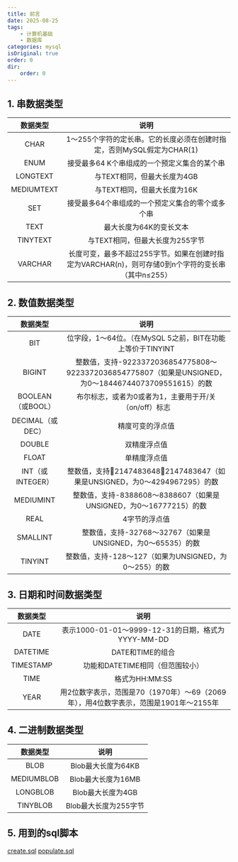 ```yaml
---
title: 前言
date: 2025-08-25
tags:
    - 计算机基础
    - 数据库
categories: mysql
isOriginal: true
order: 0
dir:
    order: 0
---
```

## 1. 串数据类型
|数据类型|说明|
|:-:|:-:|
|CHAR|1～255个字符的定长串。它的长度必须在创建时指定，否则MySQL假定为CHAR(1)|
|ENUM|接受最多64 K个串组成的一个预定义集合的某个串|
|LONGTEXT|与TEXT相同，但最大长度为4GB|
|MEDIUMTEXT|与TEXT相同，但最大长度为16K|
|SET|接受最多64个串组成的一个预定义集合的零个或多个串|
|TEXT|最大长度为64K的变长文本|
|TINYTEXT|与TEXT相同，但最大长度为255字节|
|VARCHAR|长度可变，最多不超过255字节。如果在创建时指定为VARCHAR(n)，则可存储0到n个字符的变长串（其中n≤255）|
## 2. 数值数据类型
|数据类型|说明|
|:-:|:-:|
|BIT|位字段，1～64位。（在MySQL 5之前，BIT在功能上等价于TINYINT|
|BIGINT|整数值，支持-9223372036854775808～9223372036854775807（如果是UNSIGNED，为0～18446744073709551615）的数|
|BOOLEAN（或BOOL）|布尔标志，或者为0或者为1，主要用于开/关（on/off）标志|
|DECIMAL（或DEC）|精度可变的浮点值|
|DOUBLE|双精度浮点值|
|FLOAT|单精度浮点值|
|INT（或INTEGER）|整数值，支持2147483648～2147483647（如果是UNSIGNED，为0～4294967295）的数|
|MEDIUMINT|整数值，支持-8388608～8388607（如果是UNSIGNED，为0～16777215）的数|
|REAL|4字节的浮点值|
|SMALLINT|整数值，支持-32768～32767（如果是UNSIGNED，为0～65535）的数|
|TINYINT|整数值，支持-128～127（如果为UNSIGNED，为0～255）的数|
## 3. 日期和时间数据类型
|数据类型|说明|
|:-:|:-:|
|DATE|表示1000-01-01～9999-12-31的日期，格式为YYYY-MM-DD|
|DATETIME|DATE和TIME的组合|
|TIMESTAMP|功能和DATETIME相同（但范围较小）|
|TIME|格式为HH:MM:SS|
|YEAR|用2位数字表示，范围是70（1970年）～69（2069年），用4位数字表示，范围是1901年～2155年|
## 4. 二进制数据类型
|数据类型|说明|
|:-:|:-:|
|BLOB|Blob最大长度为64KB|
|MEDIUMBLOB|Blob最大长度为16MB|
|LONGBLOB|Blob最大长度为4GB|
|TINYBLOB|Blob最大长度为255字节|

## 5. 用到的sql脚本
[create.sql](/sql/basic/create.sql)
[populate.sql](/sql/basic/populate.sql)
